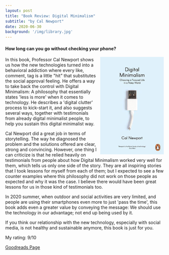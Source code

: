 ```yaml
---
layout: post
title: "Book Review: Digital Minimalism"
subtitle: "by Cal Newport"
date: 2020-06-30
background: '/img/library.jpg'
---
```

#### How long can you go without checking your phone?

<img style="float: right; width: 40%; padding: 0px 0px 10px 10px" src="/img/book-cover-digital-minimalism.jpg">


In this book, Professor Cal Newport shows us how the new technologies turned into a behavioral addiction where every like, comment, tag is a little "hit" that substitutes the social approval feeling. He offers a way to take back the control with Digital Minimalism: A philosophy that essentially states 'less is more' when it comes to technology. He describes a 'digital clutter' process to kick-start it, and also suggests several ways, together with testimonials from already digital minimalist people, to help you sustain this digital minimalist way.

Cal Newport did a great job in terms of storytelling. The way he diagnosed the problem and the solutions offered are clear, strong and convincing. However, one thing I can criticize is that he relied heavily on testimonials from people about how Digital Minimalism worked very well for them, which tells us only one side of the story. They are all inspiring stories that I took lessons for myself from each of them; but I expected to see a few counter examples where this philosophy did not work on those people as expected and why it was the case. I believe there would have been great lessons for us in those kind of testimonials too.

In 2020 summer, when outdoor and social activities are very limited, and people are using their smartphones even more to just 'pass the time', this book adds even a greater value by conveying the message: We should use the technology in our advantage; not end up being used by it.

If you think our relationship with the new technology, especially with social media, is not healthy and sustainable anymore, this book is just for you. 

My rating: 9/10

[Goodreads Page](https://www.goodreads.com/book/show/48638774-digital-minimalism)